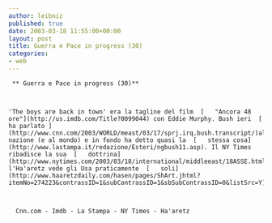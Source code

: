 ```yaml
---
author: leibniz
published: true
date: 2003-03-18 11:55:00+00:00
layout: post
title: Guerra e Pace in progress (30)
categories:
- web
---
```


	 ** Guerra e Pace in progress (30)**
	
	
	
	'The boys are back in town' era la tagline del film  [   "Ancora 48 ore"](http://us.imdb.com/Title?0099044) con Eddie Murphy. Bush ieri  [   ha parlato ](http://www.cnn.com/2003/WORLD/meast/03/17/sprj.irq.bush.transcript/)alla nazione (e al mondo) e in fondo ha detto quasi la  [   stessa cosa](http://www.lastampa.it/redazione/Esteri/ngbush11.asp). Il NY Times ribadisce la sua  [   dottrina](http://www.nytimes.com/2003/03/18/international/middleeast/18ASSE.html), l'Ha'aretz vede gli Usa praticamente  [   soli](http://www.haaretzdaily.com/hasen/pages/ShArt.jhtml?itemNo=274223&contrassID=1&subContrassID=1&sbSubContrassID=0&listSrc=Y). 
	
	
	
	  Cnn.com - Imdb - La Stampa - NY Times - Ha'aretz
